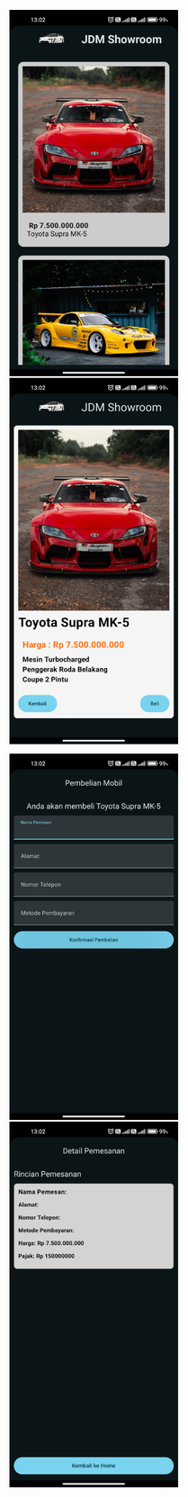 <img src="gambar/beranda.jpg" width="300"> <img src="gambar/chekout.jpg" width="300">

<img src="gambar/input.jpg" width="300"> <img src="gambar/cetak.jpg" width="300">
